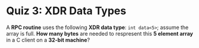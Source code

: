 # Quiz 3: XDR Data Types

A **RPC routine** uses the following **XDR data type**: `int data<5>`; assume the array is full. **How many bytes** are needed to respresent this **5 element array** in a C client on a **32-bit machine**?
